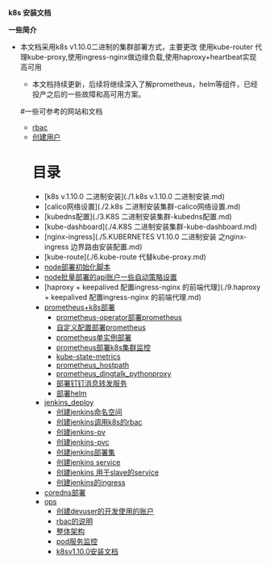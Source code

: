 **k8s 安装文档**

**一些简介**

* 本文档采用k8s v1.10.0二进制的集群部署方式，主要更改 使用kube-router 代理kube-proxy,使用ingress-nginx做边缘负载,使用haproxy+heartbeat实现高可用

	* 本文档持续更新，后续将继续深入了解prometheus，helm等组件，已经投产之后的一些故障和高可用方案。

  #一些可参考的网站和文档
  * [rbac](https://kubernetes.io/docs/reference/access-authn-authz/rbac/)
  * [创建用户](https://github.com/rootsongjc/kubernetes-handbook/blob/master/guide/kubectl-user-authentication-authorization.md)
	# 目录
	  * [k8s v.1.10.0 二进制安装](./1.k8s v.1.10.0 二进制安装.md)
	  * [calico网络设置](./2.k8s 二进制安装集群-calico网络设置.md)
	  * [kubedns配置](./3.K8S 二进制安装集群-kubedns配置.md)
	  * [kube-dashboard](./4.K8S 二进制安装集群-kube-dashboard.md)
	  * [nginx-ingress](./5.KUBERNETES V1.10.0 二进制安装 之nginx-ingress 边界路由安装配置.md)
	  * [kube-route](./6.kube-route 代替kube-proxy.md)
	  * [node部署初始化脚本](./7.node部署初始化脚本.md)
	  * [node批量部署的api账户一些自动策略设置](./8.node批量部署的api账户一些自动策略设置.md)
	  * [haproxy + keepalived 配置ingress-nginx 的前端代理](./9.haproxy + keepalived 配置ingress-nginx 的前端代理.md)
	* [prometheus+k8s部署](./prometheus/prometheus.md)
	  * [prometheus-operator部署prometheus](./prometheus/prometheus-operator/prometheus-operator.md)
	  * [自定义配置部署prometheus](./prometheus/prometheus-operator/prometheus-custom-configure.md)
	  * [prometheus单实例部署](./prometheus/prometheus-sample.md)
	  * [prometheus部署k8s集群监控](./prometheus/prometheus-k8s.md)
	  * [kube-state-metrics](./prometheus/prometheus—kube-state-metrics.md)
	  * [prometheus_hostpath](./prometheus/prometheus_deploy_hostpath.md)
	  * [prometheus_dingtalk_pythonproxy](./prometheus/prometheus_dingtalk_pythonproxy.md)
	  * [部署钉钉消息转发服务](./prometheus/deploy_dingtalk_proxy.md)
	  * [部署helm](./helm/install_helm.md)
	* [jenkins_deploy](./jenkins_deploy/jenkins_deploy_index.md)
	  * [创建jenkins命名空间](./jenkins_deploy/jenkins-namespace.yaml.md)
	  * [创建jenkins调用k8s的rbac](./jenkins_deploy/jenkins-rbac.yaml.md)
	  * [创建jenkins-pv](./jenkins_deploy/jenkins_pv.yaml.md)
	  * [创建jenkins-pvc](./jenkins_deploy/jenkins_pvc.yaml.md)
	  * [创建jenkins部署集](./jenkins_deploy/jenkins_deploy_pvc.yaml.md)
	  * [创建jenkins service](./jenkins_deploy/jenkins_web_svc.yaml.md)
	  * [创建jenkins 用于slave的service](./jenkins_deploy/jenkins_slave_svc.yaml.md)
	  * [创建jenkins的ingress](./jenkins_deploy/jenkins-ingress.yaml.md)
	* [coredns部署](./coredns.md)
	* [ops](./ops/index.md)
		* [创建devuser的开发使用的账户](./创建开发使用的devuser账户.md)
		* [rbac的说明](./rbac/rbac简介.md)
		* [整体架构](./ops/k8s整体架构.md)
		* [pod服务监控](./ops/pod服务的监控.md)
		* [k8sv1.10.0安装文档](./quickstart/README.md)
